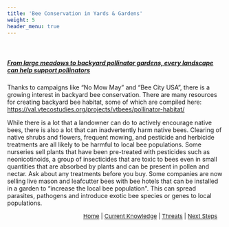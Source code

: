 ```yaml
---
title: 'Bee Conservation in Yards & Gardens'
weight: 5
header_menu: true
---
```

<div class="lead" style="padding-top:20px; text-decoration:underline;">
  <h5>
From large meadows to backyard pollinator gardens, every landscape can help support pollinators
  </h5>
</div>

Thanks to campaigns like “No Mow May” and “Bee City USA”, there is a growing interest in backyard bee conservation. There are many resources for creating backyard bee habitat, some of which are compiled here: https://val.vtecostudies.org/projects/vtbees/pollinator-habitat/

While there is a lot that a landowner can do to actively encourage native bees, there is also a lot that can inadvertently harm native bees. Clearing of native shrubs and flowers, frequent mowing, and pesticide and herbicide treatments are all likely to be harmful to local bee populations. Some nurseries sell plants that have been pre-treated with  pesticides such as neonicotinoids, a group of insecticides that are toxic to bees even in small quantities that are absorbed by plants and can be present in pollen and nectar. Ask about any treatments before you buy. Some companies are now selling live mason and leafcutter bees with bee hotels that can be installed in a garden to “increase the local bee population". This can spread parasites, pathogens and introduce exotic bee species or genes to local populations. 


<p style="font-size: 10pt; text-align: right; margin-right: 3%"><a href="https://vtecostudies.github.io/SoBees_LandingPage/">Home</a> | <a href="https://vtecostudies.github.io/SoBees_Current_Knowledge/">Current Knowledge</a> | <a href="https://vtecostudies.github.io/SoBees_Threats/">Threats</a> | <a href="https://vtecostudies.github.io/SoBees_Next_Steps/">Next Steps</a></p>
